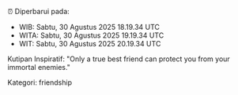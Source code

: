 ⏰ Diperbarui pada:
- WIB: Sabtu, 30 Agustus 2025 18.19.34 UTC
- WITA: Sabtu, 30 Agustus 2025 19.19.34 UTC
- WIT: Sabtu, 30 Agustus 2025 20.19.34 UTC

Kutipan Inspiratif:
"Only a true best friend can protect you from your immortal enemies."


Kategori: friendship

